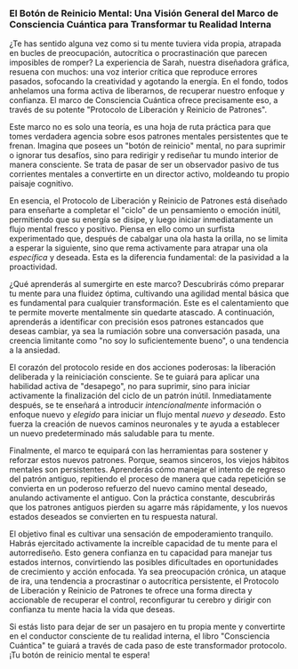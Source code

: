 ### **El Botón de Reinicio Mental: Una Visión General del Marco de Consciencia Cuántica para Transformar tu Realidad Interna**
¿Te has sentido alguna vez como si tu mente tuviera vida propia, atrapada en bucles de preocupación, autocrítica o procrastinación que parecen imposibles de romper? La experiencia de Sarah, nuestra diseñadora gráfica, resuena con muchos: una voz interior crítica que reproduce errores pasados, sofocando la creatividad y agotando la energía. En el fondo, todos anhelamos una forma activa de liberarnos, de recuperar nuestro enfoque y confianza. El marco de Consciencia Cuántica ofrece precisamente eso, a través de su potente "Protocolo de Liberación y Reinicio de Patrones".

Este marco no es solo una teoría, es una hoja de ruta práctica para que tomes verdadera agencia sobre esos patrones mentales persistentes que te frenan. Imagina que posees un "botón de reinicio" mental, no para suprimir o ignorar tus desafíos, sino para redirigir y rediseñar tu mundo interior de manera consciente. Se trata de pasar de ser un observador pasivo de tus corrientes mentales a convertirte en un director activo, moldeando tu propio paisaje cognitivo.

En esencia, el Protocolo de Liberación y Reinicio de Patrones está diseñado para enseñarte a completar el "ciclo" de un pensamiento o emoción inútil, permitiendo que su energía se disipe, y luego iniciar inmediatamente un flujo mental fresco y positivo. Piensa en ello como un surfista experimentado que, después de cabalgar una ola hasta la orilla, no se limita a esperar la siguiente, sino que rema activamente para atrapar una ola *específica* y deseada. Esta es la diferencia fundamental: de la pasividad a la proactividad.

¿Qué aprenderás al sumergirte en este marco? Descubrirás cómo preparar tu mente para una fluidez óptima, cultivando una agilidad mental básica que es fundamental para cualquier transformación. Este es el calentamiento que te permite moverte mentalmente sin quedarte atascado. A continuación, aprenderás a identificar con precisión esos patrones estancados que deseas cambiar, ya sea la rumiación sobre una conversación pasada, una creencia limitante como "no soy lo suficientemente bueno", o una tendencia a la ansiedad.

El corazón del protocolo reside en dos acciones poderosas: la liberación deliberada y la reiniciación consciente. Se te guiará para aplicar una habilidad activa de "desapego", no para suprimir, sino para iniciar activamente la finalización del ciclo de un patrón inútil. Inmediatamente después, se te enseñará a introducir *intencionalmente* información o enfoque nuevo y *elegido* para iniciar un flujo mental *nuevo y deseado*. Esto fuerza la creación de nuevos caminos neuronales y te ayuda a establecer un nuevo predeterminado más saludable para tu mente.

Finalmente, el marco te equipará con las herramientas para sostener y reforzar estos nuevos patrones. Porque, seamos sinceros, los viejos hábitos mentales son persistentes. Aprenderás cómo manejar el intento de regreso del patrón antiguo, repitiendo el proceso de manera que cada repetición se convierta en un poderoso refuerzo del nuevo camino mental deseado, anulando activamente el antiguo. Con la práctica constante, descubrirás que los patrones antiguos pierden su agarre más rápidamente, y los nuevos estados deseados se convierten en tu respuesta natural.

El objetivo final es cultivar una sensación de empoderamiento tranquilo. Habrás ejercitado activamente la increíble capacidad de tu mente para el autorrediseño. Esto genera confianza en tu capacidad para manejar tus estados internos, convirtiendo las posibles dificultades en oportunidades de crecimiento y acción enfocada. Ya sea preocupación crónica, un ataque de ira, una tendencia a procrastinar o autocrítica persistente, el Protocolo de Liberación y Reinicio de Patrones te ofrece una forma directa y accionable de recuperar el control, reconfigurar tu cerebro y dirigir con confianza tu mente hacia la vida que deseas.

Si estás listo para dejar de ser un pasajero en tu propia mente y convertirte en el conductor consciente de tu realidad interna, el libro "Consciencia Cuántica" te guiará a través de cada paso de este transformador protocolo. ¡Tu botón de reinicio mental te espera!